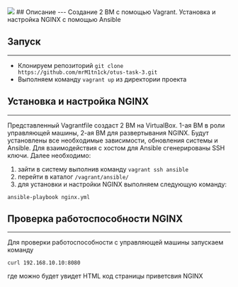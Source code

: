 <img src="https://velog.velcdn.com/images/lijahong/post/17d92501-2210-4efb-a26a-f1eea7233acc/image.png"/>
## Описание
---
Создание 2 ВМ с помощью Vagrant. 
Установка и настройка NGINX с помощью Ansible

## Запуск
---
- Клонируем репозиторий `git clone https://github.com/mrM1tn1ck/otus-task-3.git`
- Выполняем команду `vagrant up` из директории проекта

## Установка и настройка NGINX
---
Представленный Vagrantfile создаст 2 ВМ на VirtualBox. 
1-ая ВМ в роли управляющей машины, 2-ая ВМ для развертывания NGINX.
Будут установлены все необходимые зависимости, обновления системы и Ansible.
Для взаимодействия с хостом для Ansible сгенерированы SSH ключи. 
Далее необходимо:
1. зайти в систему выполнив команду `vagrant ssh ansible`
2. перейти в каталог `/vagrant/ansible/` 
3. для установки и настройки NGINX выполняем следующую команду:
```
ansible-playbook nginx.yml
```

## Проверка работоспособности NGINX
---
Для проверки работоспособности с управляющей машины запускаем команду
```
curl 192.168.10.10:8080
```
где можно будет увидет HTML код страницы приветсвия NGINX